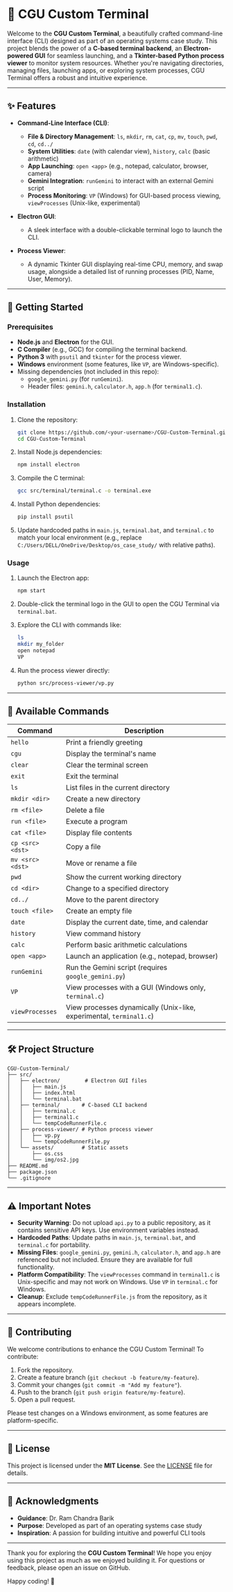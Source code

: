 # 🌟 CGU Custom Terminal

Welcome to the **CGU Custom Terminal**, a beautifully crafted command-line interface (CLI) designed as part of an operating systems case study. This project blends the power of a **C-based terminal backend**, an **Electron-powered GUI** for seamless launching, and a **Tkinter-based Python process viewer** to monitor system resources. Whether you're navigating directories, managing files, launching apps, or exploring system processes, CGU Terminal offers a robust and intuitive experience.

---

## ✨ Features

- **Command-Line Interface (CLI)**:
  - **File & Directory Management**: `ls`, `mkdir`, `rm`, `cat`, `cp`, `mv`, `touch`, `pwd`, `cd`, `cd../`
  - **System Utilities**: `date` (with calendar view), `history`, `calc` (basic arithmetic)
  - **App Launching**: `open <app>` (e.g., notepad, calculator, browser, camera)
  - **Gemini Integration**: `runGemini` to interact with an external Gemini script
  - **Process Monitoring**: `VP` (Windows) for GUI-based process viewing, `viewProcesses` (Unix-like, experimental)

- **Electron GUI**:
  - A sleek interface with a double-clickable terminal logo to launch the CLI.

- **Process Viewer**:
  - A dynamic Tkinter GUI displaying real-time CPU, memory, and swap usage, alongside a detailed list of running processes (PID, Name, User, Memory).

---

## 🚀 Getting Started

### Prerequisites
- **Node.js** and **Electron** for the GUI.
- **C Compiler** (e.g., GCC) for compiling the terminal backend.
- **Python 3** with `psutil` and `tkinter` for the process viewer.
- **Windows** environment (some features, like `VP`, are Windows-specific).
- Missing dependencies (not included in this repo):
  - `google_gemini.py` (for `runGemini`).
  - Header files: `gemini.h`, `calculator.h`, `app.h` (for `terminal1.c`).

### Installation
1. Clone the repository:
   ```bash
   git clone https://github.com/<your-username>/CGU-Custom-Terminal.git
   cd CGU-Custom-Terminal
   ```

2. Install Node.js dependencies:
   ```bash
   npm install electron
   ```

3. Compile the C terminal:
   ```bash
   gcc src/terminal/terminal.c -o terminal.exe
   ```

4. Install Python dependencies:
   ```bash
   pip install psutil
   ```

5. Update hardcoded paths in `main.js`, `terminal.bat`, and `terminal.c` to match your local environment (e.g., replace `C:/Users/DELL/OneDrive/Desktop/os_case_study/` with relative paths).

### Usage
1. Launch the Electron app:
   ```bash
   npm start
   ```

2. Double-click the terminal logo in the GUI to open the CGU Terminal via `terminal.bat`.

3. Explore the CLI with commands like:
   ```bash
   ls
   mkdir my_folder
   open notepad
   VP
   ```

4. Run the process viewer directly:
   ```bash
   python src/process-viewer/vp.py
   ```

---

## 📜 Available Commands

| Command              | Description                              |
|----------------------|------------------------------------------|
| `hello`              | Print a friendly greeting                |
| `cgu`                | Display the terminal's name              |
| `clear`              | Clear the terminal screen                |
| `exit`               | Exit the terminal                        |
| `ls`                 | List files in the current directory      |
| `mkdir <dir>`        | Create a new directory                   |
| `rm <file>`          | Delete a file                            |
| `run <file>`         | Execute a program                        |
| `cat <file>`         | Display file contents                    |
| `cp <src> <dst>`     | Copy a file                              |
| `mv <src> <dst>`     | Move or rename a file                    |
| `pwd`                | Show the current working directory       |
| `cd <dir>`           | Change to a specified directory          |
| `cd../`              | Move to the parent directory             |
| `touch <file>`       | Create an empty file                     |
| `date`               | Display the current date, time, and calendar |
| `history`            | View command history                     |
| `calc`               | Perform basic arithmetic calculations    |
| `open <app>`         | Launch an application (e.g., notepad, browser) |
| `runGemini`          | Run the Gemini script (requires `google_gemini.py`) |
| `VP`                 | View processes with a GUI (Windows only, `terminal.c`) |
| `viewProcesses`      | View processes dynamically (Unix-like, experimental, `terminal1.c`) |

---

## 🛠️ Project Structure

```
CGU-Custom-Terminal/
├── src/
│   ├── electron/        # Electron GUI files
│   │   ├── main.js
│   │   ├── index.html
│   │   └── terminal.bat
│   ├── terminal/       # C-based CLI backend
│   │   ├── terminal.c
│   │   ├── terminal1.c
│   │   └── tempCodeRunnerFile.c
│   ├── process-viewer/ # Python process viewer
│   │   ├── vp.py
│   │   └── tempCodeRunnerFile.py
│   └── assets/         # Static assets
│       ├── os.css
│       └── img/os2.jpg
├── README.md
├── package.json
└── .gitignore
```

---

## ⚠️ Important Notes

- **Security Warning**: Do not upload `api.py` to a public repository, as it contains sensitive API keys. Use environment variables instead.
- **Hardcoded Paths**: Update paths in `main.js`, `terminal.bat`, and `terminal.c` for portability.
- **Missing Files**: `google_gemini.py`, `gemini.h`, `calculator.h`, and `app.h` are referenced but not included. Ensure they are available for full functionality.
- **Platform Compatibility**: The `viewProcesses` command in `terminal1.c` is Unix-specific and may not work on Windows. Use `VP` in `terminal.c` for Windows.
- **Cleanup**: Exclude `tempCodeRunnerFile.js` from the repository, as it appears incomplete.

---

## 🤝 Contributing

We welcome contributions to enhance the CGU Custom Terminal! To contribute:
1. Fork the repository.
2. Create a feature branch (`git checkout -b feature/my-feature`).
3. Commit your changes (`git commit -m "Add my feature"`).
4. Push to the branch (`git push origin feature/my-feature`).
5. Open a pull request.

Please test changes on a Windows environment, as some features are platform-specific.

---

## 📜 License

This project is licensed under the **MIT License**. See the [LICENSE](LICENSE) file for details.

---

## 🙏 Acknowledgments

- **Guidance**: Dr. Ram Chandra Barik
- **Purpose**: Developed as part of an operating systems case study
- **Inspiration**: A passion for building intuitive and powerful CLI tools

---

Thank you for exploring the **CGU Custom Terminal**! We hope you enjoy using this project as much as we enjoyed building it. For questions or feedback, please open an issue on GitHub.

Happy coding! 🚀

